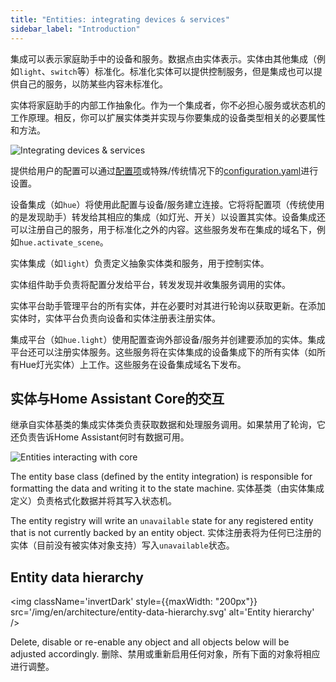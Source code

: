```yaml
---
title: "Entities: integrating devices & services"
sidebar_label: "Introduction"
---
```


集成可以表示家庭助手中的设备和服务。数据点由实体表示。实体由其他集成（例如`light`、`switch`等）标准化。标准化实体可以提供控制服务，但是集成也可以提供自己的服务，以防某些内容未标准化。

实体将家庭助手的内部工作抽象化。作为一个集成者，你不必担心服务或状态机的工作原理。相反，你可以扩展实体类并实现与你要集成的设备类型相关的必要属性和方法。

<img className='invertDark'
  src='/img/en/architecture/integrating-devices-services.svg'
  alt='Integrating devices & services' />

<!--
  https://docs.google.com/drawings/d/1oysZ1VMcPPuyKhY4tequsBWcblDdLydbWxlu6bH6678/edit?usp=sharing
-->
提供给用户的配置可以通过[配置项](../config_entries_index.md)或特殊/传统情况下的[configuration.yaml](../configuration_yaml_index.md)进行设置。

设备集成（如`hue`）将使用此配置与设备/服务建立连接。它将将配置项（传统使用的是发现助手）转发给其相应的集成（如灯光、开关）以设置其实体。设备集成还可以注册自己的服务，用于标准化之外的内容。这些服务发布在集成的域名下，例如`hue.activate_scene`。

实体集成（如`light`）负责定义抽象实体类和服务，用于控制实体。

实体组件助手负责将配置分发给平台，转发发现并收集服务调用的实体。

实体平台助手管理平台的所有实体，并在必要时对其进行轮询以获取更新。在添加实体时，实体平台负责向设备和实体注册表注册实体。

集成平台（如`hue.light`）使用配置查询外部设备/服务并创建要添加的实体。集成平台还可以注册实体服务。这些服务将在实体集成的设备集成下的所有实体（如所有Hue灯光实体）上工作。这些服务在设备集成域名下发布。

## 实体与Home Assistant Core的交互

继承自实体基类的集成实体类负责获取数据和处理服务调用。如果禁用了轮询，它还负责告诉Home Assistant何时有数据可用。

<img className='invertDark'
  src='/img/en/architecture/entity-core-interaction.svg'
  alt='Entities interacting with core' />

<!--
  https://docs.google.com/drawings/d/12Z0t6hriYrQZ2L5Ou7BVhPDd9iGvOvFiGniX5sgqsE4/edit?usp=sharing
-->

The entity base class (defined by the entity integration)  is responsible for formatting the data and writing it to the state machine.
实体基类（由实体集成定义）负责格式化数据并将其写入状态机。

The entity registry will write an `unavailable` state for any registered entity that is not currently backed by an entity object.
实体注册表将为任何已注册的实体（目前没有被实体对象支持）写入`unavailable`状态。

## Entity data hierarchy

<img className='invertDark'
  style={{maxWidth: "200px"}}
  src='/img/en/architecture/entity-data-hierarchy.svg'
  alt='Entity hierarchy' />

<!--
  https://docs.google.com/drawings/d/1TorZABszaj3m7tgTyf-EMrheYCj3HAvwXB8YmJW5NZ4/edit?usp=sharing
-->

Delete, disable or re-enable any object and all objects below will be adjusted accordingly.
删除、禁用或重新启用任何对象，所有下面的对象将相应进行调整。